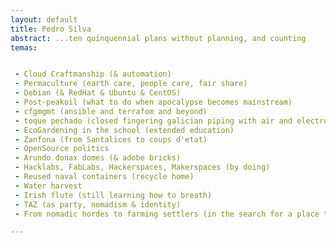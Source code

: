 ```yaml
---
layout: default
title: Pedro Silva
abstract: ...ten quinquennial plans without planning, and counting
temas:


 - Cloud Craftmanship (& automation)
 - Permaculture (earth care, people care, fair share)
 - Debian (& RedHat & Ubuntu & CentOS)
 - Post-peakoil (what to do when apocalypse becomes mainstream)
 - cfgmgmt (ansible and terrafom and beyond)
 - toque pechado (closed fingering galician piping with air and electrons)
 - EcoGardening in the school (extended education)
 - Zanfona (from Santalices to coups d'etat)
 - OpenSource politics 
 - Arundo donax domes (& adobe bricks)
 - Hacklabs, FabLabs, Hackerspaces, Makerspaces (by doing)
 - Reused naval containers (recycle home)
 - Water harvest 
 - Irish flute (still learning how to breath)
 - TAZ (as party, nomadism & identity)
 - From nomadic hordes to farming settlers (in the search for a place to see growth)

---
```

